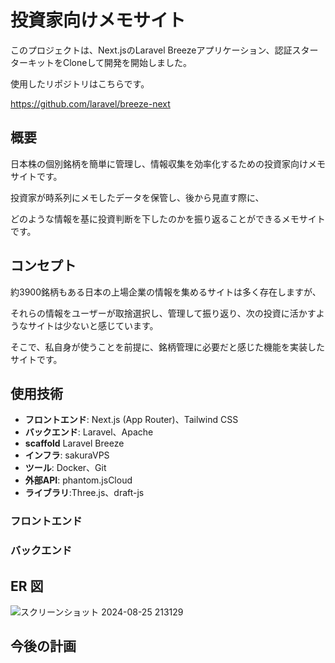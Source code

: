 # 投資家向けメモサイト
このプロジェクトは、Next.jsのLaravel Breezeアプリケーション、認証スターターキットをCloneして開発を開始しました。

使用したリポジトリはこちらです。

https://github.com/laravel/breeze-next

## 概要
日本株の個別銘柄を簡単に管理し、情報収集を効率化するための投資家向けメモサイトです。

投資家が時系列にメモしたデータを保管し、後から見直す際に、

どのような情報を基に投資判断を下したのかを振り返ることができるメモサイトです。

## コンセプト
約3900銘柄もある日本の上場企業の情報を集めるサイトは多く存在しますが、

それらの情報をユーザーが取捨選択し、管理して振り返り、次の投資に活かすようなサイトは少ないと感じています。

そこで、私自身が使うことを前提に、銘柄管理に必要だと感じた機能を実装したサイトです。

## 使用技術

- **フロントエンド**: Next.js (App Router)、Tailwind CSS
- **バックエンド**: Laravel、Apache
- **scaffold** Laravel Breeze
- **インフラ**: sakuraVPS
- **ツール**: Docker、Git
- **外部API**: phantom.jsCloud
- **ライブラリ**:Three.js、draft-js

### フロントエンド


### バックエンド

## ER 図
![スクリーンショット 2024-08-25 213129](https://github.com/user-attachments/assets/0693c131-0ba7-41bc-ac17-d793b925cfe3)


## 今後の計画
